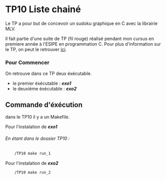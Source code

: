 # TP10 Liste chainé
 Le TP a pour but de concevoir un sudoku graphique en C avec la librairie MLV.

 Il fait partie d'une suite de TP (fil rouge) réalisé pendant mon cursus en premiere année à l'ESIPE en programmation C.
 Pour plus d'information sur le TP, on peut le retrouver [ici](http://igm.univ-mlv.fr/~borie/esipe/tp10.pdf).

### Pour Commencer

On retrouve dans ce TP deux éxécutable.

*   le premier éxécutable : ***exo1*** 
*   le deuxième éxécutable : ***exo2*** 


## Commande d'éxécution
 dans le TP10 il y a un Makefile. 

Pour l'instalation de ***exo1***  
###### En étant dans le dossier TP10 :
```Bash
    /TP10 make run_1
```

Pour l'instalation de ***exo2*** 

```Bash
    /TP10 make run_2
```
